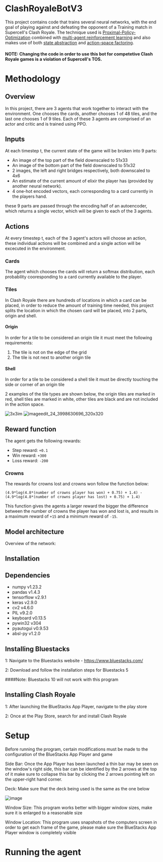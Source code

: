 # ClashRoyaleBotV3
This project contains code that trains several neural networks, with the end goal of playing against and defeating the opponent of a Training match in Supercell's Clash Royale. The technique used is [Proximal-Policy-Optimization](https://arxiv.org/abs/1707.06347) combined with [multi-agent reinforcement learning](https://arxiv.org/abs/1911.10635) and also makes use of both [state abstraction](https://ala2021.vub.ac.be/papers/ALA2021_paper_50.pdf) and [action-space factoring](https://arxiv.org/abs/1705.07269).

#### NOTE: Changing the code in order to use this bot for competetive Clash Royale games is a violation of Supercell's TOS. 

# Methodology

## Overview
In this project, there are 3 agents that work together to interact with the environment. One chooses the cards, another chooses 1 of 48 tiles, and the last one chooses 1 of 9 tiles. Each of these 3 agents are comprised of an actor and critic and is trained using PPO.

## Inputs
At each timestep t, the current state of the game will be broken into 9 parts:
- An image of the top part of the field downscaled to 51x33
- An image of the bottom part of the field downscaled to 51x32
- 2 images, the left and right bridges respectively, both downscaled to 4x6
- An estimate of the current amount of elixir the player has (provided by another neural network).
- 4 one-hot encoded vectors, each corresponding to a card currently in the players hand.

these 9 parts are passed through the encoding half of an autoencoder, which returns a single vector, which will be given to each of the 3 agents.

## Actions
At every timestep t, each of the 3 agent's actors will choose an action, these individual actions will be combined and a single action will be excecuted in the environment.

### Cards
The agent which chooses the cards will return a softmax distribution, each probability cooresponding to a card currently available to the player.

### Tiles
In Clash Royale there are hundreds of locations in which a card can be placed, in order to reduce the amount of training time needed, this project splits the location in which the chosen card will be placed, into 2 parts, origin and shell.

#### Origin
In order for a tile to be considered an origin tile it must meet the following requirements:

1. The tile is not on the edge of the grid
2. The tile is not next to another origin tile

#### Shell 
In order for a tile to be considered a shell tile it must be directly touching the side or corner of an origin tile

2 examples of the tile types are shown below, the origin tiles are marked in red, shell tiles are marked in white, other tiles are black and are not included in the action space.

![3x3im](https://user-images.githubusercontent.com/107654508/189499330-8d94b262-8a3e-4c7d-a4df-eb41675d40da.png)
![imageedit_24_3998630696_320x320](https://user-images.githubusercontent.com/107654508/189499669-e552f3ec-446e-4f0c-afa7-da29b7b30272.png)

## Reward function
The agent gets the following rewards:
- Step reward: `+0.1`
- Win reward: `+300`
- Loss reward: `-200`
### Crowns
The rewards for crowns lost and crowns won follow the function below:

`(4.9*log(4.8*(number of crowns player has won) + 0.75) + 1.4) - (4.9*log(4.8*(number of crowns player has lost) + 0.75) + 1.4)`


This function gives the agents a larger reward the bigger the difference between the number of crowns the player has won and lost is, and results in a maximum reward of `+15` and a minimum reward of `-15`.
 
## Model architecture
Overview of the network:



## Installation

## Dependencies
- numpy v1.23.2
- pandas v1.4.3
- tensorflow v2.9.1
- keras v2.9.0
- cv2 v4.6.0
- PIL v9.2.0
- keyboard v0.13.5
- pywin32 v304
- pyautogui v0.9.53
- absl-py v1.2.0

## Installing Bluestacks
1: Navigate to the Bluestacks website - https://www.bluestacks.com/

2: Download and follow the installation steps for Bluestacks 5

####Note: Bluestacks 10 will not work with this program

## Installing Clash Royale
1: After launching the BlueStacks App Player, navigate to the play store

2: Once at the Play Store, search for and install Clash Royale


# Setup
Before running the program, certain modifications must be made to the configuration of the BlueStacks App Player and game

Side Bar: Once the App Player has been launched a thin bar may be seen on the window's right side, this bar can be identified by the 2 arrows at the top of it
make sure to collapse this bar by clicking the 2 arrows pointing left on the upper-right hand corner.

Deck: Make sure that the deck being used is the same as the one below

![image](https://user-images.githubusercontent.com/107654508/189466078-d9dd5956-696c-4fc8-8bd7-32d270113b9d.png)


Window Size: This program works better with bigger window sizes, make sure it is enlarged to a reasonable size

Window Location: This program uses snapshots of the computers screen in order to get each frame of the game, please make sure the BlueStacks App Player window is completely visible


# Running the agent







